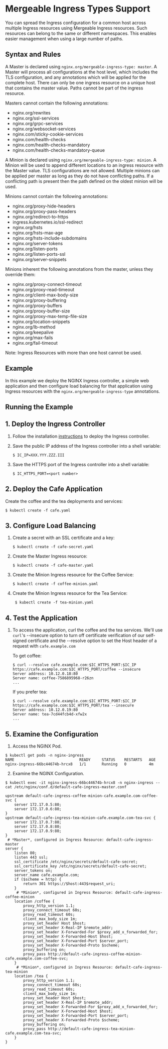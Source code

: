 # Mergeable Ingress Types Support

You can spread the Ingress configuration for a common host across multiple Ingress resources using Mergeable Ingress resources. Such resources can belong to the same or different namespaces. This enables
easier management when using a large number of paths.

## Syntax and Rules

A Master is declared using `nginx.org/mergeable-ingress-type: master`. A Master will process all configurations at the
host level, which includes the TLS configuration, and any annotations which will be applied for the complete host. There
can only be one ingress resource on a unique host that contains the master value. Paths cannot be part of the
ingress resource.

Masters cannot contain the following annotations:
* nginx.org/rewrites
* nginx.org/ssl-services
* nginx.org/grpc-services
* nginx.org/websocket-services
* nginx.com/sticky-cookie-services
* nginx.com/health-checks
* nginx.com/health-checks-mandatory
* nginx.com/health-checks-mandatory-queue

A Minion is declared using `nginx.org/mergeable-ingress-type: minion`. A Minion will be used to append different
locations to an ingress resource with the Master value. TLS configurations are not allowed. Multiple minions can be
applied per master as long as they do not have conflicting paths. If a conflicting path is present then the path defined
on the oldest minion will be used.

Minions cannot contain the following annotations:
* nginx.org/proxy-hide-headers
* nginx.org/proxy-pass-headers
* nginx.org/redirect-to-https
* ingress.kubernetes.io/ssl-redirect
* nginx.org/hsts
* nginx.org/hsts-max-age
* nginx.org/hsts-include-subdomains
* nginx.org/server-tokens
* nginx.org/listen-ports
* nginx.org/listen-ports-ssl
* nginx.org/server-snippets

Minions inherent the following annotations from the master, unless they override them:
* nginx.org/proxy-connect-timeout
* nginx.org/proxy-read-timeout
* nginx.org/client-max-body-size
* nginx.org/proxy-buffering
* nginx.org/proxy-buffers
* nginx.org/proxy-buffer-size
* nginx.org/proxy-max-temp-file-size
* nginx.org/location-snippets
* nginx.org/lb-method
* nginx.org/keepalive
* nginx.org/max-fails
* nginx.org/fail-timeout

Note: Ingress Resources with more than one host cannot be used.

## Example

In this example we deploy the NGINX Ingress controller, a simple web application and then configure
load balancing for that application using Ingress resources with the `nginx.org/mergeable-ingress-type` annotations.

## Running the Example

## 1. Deploy the Ingress Controller

1. Follow the installation [instructions](https://docs.nginx.com/nginx-ingress-controller/installation/installation-with-manifests/) to deploy the Ingress controller.

2. Save the public IP address of the Ingress controller into a shell variable:
    ```
    $ IC_IP=XXX.YYY.ZZZ.III
    ```
3. Save the HTTPS port of the Ingress controller into a shell variable:
    ```
    $ IC_HTTPS_PORT=<port number>
    ```

## 2. Deploy the Cafe Application

Create the coffee and the tea deployments and services:
```
$ kubectl create -f cafe.yaml
```

## 3. Configure Load Balancing

1. Create a secret with an SSL certificate and a key:
    ```
    $ kubectl create -f cafe-secret.yaml
    ```

2. Create the Master Ingress resource:
    ```
    $ kubectl create -f cafe-master.yaml
    ```
    
3. Create the Minion Ingress resource for the Coffee Service:
    ```
    $ kubectl create -f coffee-minion.yaml
    ```

4. Create the Minion Ingress resource for the Tea Service:
   ```
    $ kubectl create -f tea-minion.yaml
    ```

## 4. Test the Application

1. To access the application, curl the coffee and the tea services. We'll use ```curl```'s --insecure option to turn off certificate verification of our self-signed
certificate and the --resolve option to set the Host header of a request with ```cafe.example.com```
    
    To get coffee:
    ```
    $ curl --resolve cafe.example.com:$IC_HTTPS_PORT:$IC_IP https://cafe.example.com:$IC_HTTPS_PORT/coffee --insecure
    Server address: 10.12.0.18:80
    Server name: coffee-7586895968-r26zn
    ...
    ```
    If you prefer tea:
    ```
    $ curl --resolve cafe.example.com:$IC_HTTPS_PORT:$IC_IP https://cafe.example.com:$IC_HTTPS_PORT/tea --insecure
    Server address: 10.12.0.19:80
    Server name: tea-7cd44fcb4d-xfw2x
    ...
    ```
    
## 5. Examine the Configuration

1. Access the NGINX Pod.
```
$ kubectl get pods -n nginx-ingress
NAME                             READY     STATUS    RESTARTS   AGE
nginx-ingress-66bc44674b-hrcx8   1/1       Running   0          4m
```

2. Examine the NGINX Configuration.
```
$ kubectl exec -it nginx-ingress-66bc44674b-hrcx8 -n nginx-ingress -- cat /etc/nginx/conf.d/default-cafe-ingress-master.conf

upstream default-cafe-ingress-coffee-minion-cafe.example.com-coffee-svc {
	server 172.17.0.5:80;
	server 172.17.0.6:80;
}
upstream default-cafe-ingress-tea-minion-cafe.example.com-tea-svc {
	server 172.17.0.7:80;
	server 172.17.0.8:80;
	server 172.17.0.9:80;	
}
 # *Master*, configured in Ingress Resource: default-cafe-ingress-master
server {
	listen 80;
	listen 443 ssl;
	ssl_certificate /etc/nginx/secrets/default-cafe-secret;
	ssl_certificate_key /etc/nginx/secrets/default-cafe-secret;
	server_tokens on;
	server_name cafe.example.com;
	if ($scheme = http) {
		return 301 https://$host:443$request_uri;
	}
	 # *Minion*, configured in Ingress Resource: default-cafe-ingress-coffee-minion
	location /coffee {
		proxy_http_version 1.1;
		proxy_connect_timeout 60s;
		proxy_read_timeout 60s;
		client_max_body_size 1m;
		proxy_set_header Host $host;
		proxy_set_header X-Real-IP $remote_addr;
		proxy_set_header X-Forwarded-For $proxy_add_x_forwarded_for;
		proxy_set_header X-Forwarded-Host $host;
		proxy_set_header X-Forwarded-Port $server_port;
		proxy_set_header X-Forwarded-Proto $scheme;
		proxy_buffering on;
		proxy_pass http://default-cafe-ingress-coffee-minion-cafe.example.com-coffee-svc;	
	}
	 # *Minion*, configured in Ingress Resource: default-cafe-ingress-tea-minion
	location /tea {
		proxy_http_version 1.1;
		proxy_connect_timeout 60s;
		proxy_read_timeout 60s;
		client_max_body_size 1m;
		proxy_set_header Host $host;
		proxy_set_header X-Real-IP $remote_addr;
		proxy_set_header X-Forwarded-For $proxy_add_x_forwarded_for;
		proxy_set_header X-Forwarded-Host $host;
		proxy_set_header X-Forwarded-Port $server_port;
		proxy_set_header X-Forwarded-Proto $scheme;
		proxy_buffering on;
		proxy_pass http://default-cafe-ingress-tea-minion-cafe.example.com-tea-svc;
	}
}
```
